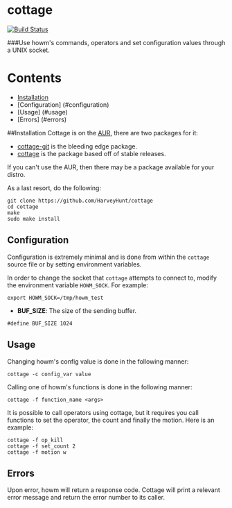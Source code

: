 cottage
========
[![Build Status](https://travis-ci.org/HarveyHunt/cottage.svg?branch=develop)](https://travis-ci.org/HarveyHunt/cottage)


###Use howm's commands, operators and set configuration values through a UNIX socket.

Contents
========
* [Installation](#installation)
* [Configuration] (#configuration)
* [Usage] (#usage)
* [Errors] (#errors)

##Installation
Cottage is on the [AUR](https://aur.archlinux.org/), there are two packages for it:
* [cottage-git](https://aur.archlinux.org/packages/cottage-git/) is the bleeding edge package.
* [cottage](https://aur.archlinux.org/packages/cottage/) is the package based off of stable releases.

If you can't use the AUR, then there may be a package available for your distro.

As a last resort, do the following:

```
git clone https://github.com/HarveyHunt/cottage
cd cottage
make
sudo make install
```

## Configuration

Configuration is extremely minimal and is done from within the ```cottage``` source file or by setting environment variables.

In order to change the socket that ```cottage``` attempts to connect to, modify the environment variable ```HOWM_SOCK```. For example:

```
export HOWM_SOCK=/tmp/howm_test
```

* **BUF_SIZE**: The size of the sending buffer.

```
#define BUF_SIZE 1024
```

## Usage

Changing howm's config value is done in the following manner:

```
cottage -c config_var value
```

Calling one of howm's functions is done in the following manner:

```
cottage -f function_name <args>
```

It is possible to call operators using cottage, but it requires you call functions to set the operator, the count and finally the motion. Here is an example:

```
cottage -f op_kill
cottage -f set_count 2
cottage -f motion w
```

## Errors

Upon error, howm will return a response  code. Cottage will print a relevant error message and return the error number to its caller.
